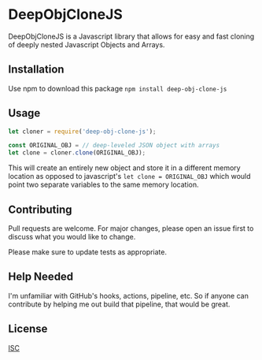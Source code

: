 # DeepObjCloneJS

DeepObjCloneJS is a Javascript library that allows for easy and fast cloning of deeply nested Javascript Objects and Arrays.

## Installation

Use npm to download this package `npm install deep-obj-clone-js`

## Usage

```javascript
let cloner = require('deep-obj-clone-js');

const ORIGINAL_OBJ = // deep-leveled JSON object with arrays
let clone = cloner.clone(ORIGINAL_OBJ);

```
This will create an entirely new object and store it in a different memory location as opposed to javascript's `let clone = ORIGINAL_OBJ` which would point two separate variables to the same memory location.

## Contributing
Pull requests are welcome. For major changes, please open an issue first to discuss what you would like to change.

Please make sure to update tests as appropriate.

## Help Needed
I'm unfamiliar with GitHub's hooks, actions, pipeline, etc. So if anyone can contribute by helping me out build that pipeline, that would be great.

## License
[ISC](https://choosealicense.com/licenses/isc/)